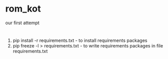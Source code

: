 # rom_kot
our first attempt

#
1. pip install -r requirements.txt - to install requirements packages
2. pip freeze -l > requirements.txt - to write requirements packages
   in file requirements.txt
